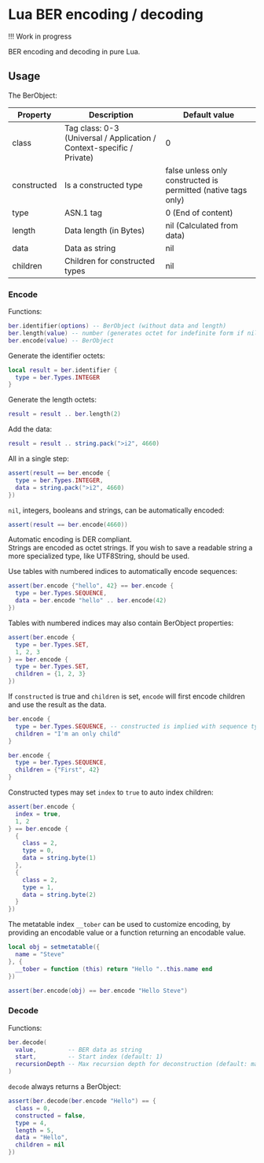 # Lua BER encoding / decoding


!!! Work in progress

BER encoding and decoding in pure Lua.


## Usage

The BerObject:

| Property | Description | Default value |
| --- | --- | --- |
| class | Tag class: 0-3 (Universal / Application / Context-specific / Private) | 0 |
| constructed | Is a constructed type | false unless only constructed is permitted (native tags only) |
| type | ASN.1 tag | 0 (End of content) |
| length | Data length (in Bytes) | nil (Calculated from data) |
| data | Data as string | nil |
| children | Children for constructed types | nil |


### Encode

Functions:
```lua
ber.identifier(options) -- BerObject (without data and length)
ber.length(value) -- number (generates octet for indefinite form if nil)
ber.encode(value) -- BerObject
```

Generate the identifier octets:
```lua
local result = ber.identifier {
  type = ber.Types.INTEGER
}
```

Generate the length octets:
```lua
result = result .. ber.length(2)
```

Add the data:
```lua
result = result .. string.pack(">i2", 4660)
```

All in a single step:
```lua
assert(result == ber.encode {
  type = ber.Types.INTEGER,
  data = string.pack(">i2", 4660)
})
```

`nil`, integers, booleans and strings, can be automatically encoded:
```lua
assert(result == ber.encode(4660))
```

Automatic encoding is DER compliant.  
Strings are encoded as octet strings. If you wish to save a readable string a more specialized
type, like UTF8String, should be used.

Use tables with numbered indices to automatically encode sequences:
```lua
assert(ber.encode {"hello", 42} == ber.encode {
  type = ber.Types.SEQUENCE,
  data = ber.encode "hello" .. ber.encode(42)
})
```

Tables with numbered indices may also contain BerObject properties:
```lua
assert(ber.encode {
  type = ber.Types.SET,
  1, 2, 3
} == ber.encode {
  type = ber.Types.SET,
  children = {1, 2, 3}
})
```

If `constructed` is true and `children` is set, `encode` will first encode children and use the result as the data.
```lua
ber.encode {
  type = ber.Types.SEQUENCE, -- constructed is implied with sequence type
  children = "I'm an only child"
}

ber.encode {
  type = ber.Types.SEQUENCE,
  children = {"First", 42}
}
```

Constructed types may set `index` to `true` to auto index children:
```lua
assert(ber.encode {
  index = true,
  1, 2
} == ber.encode {
  {
    class = 2,
    type = 0,
    data = string.byte(1)
  },
  {
    class = 2,
    type = 1,
    data = string.byte(2)
  }
})
```

The metatable index `__tober` can be used to customize encoding, by providing an encodable value
or a function returning an encodable value.
```lua
local obj = setmetatable({
  name = "Steve"
}, {
  __tober = function (this) return "Hello "..this.name end
})

assert(ber.encode(obj) == ber.encode "Hello Steve")
```



### Decode

Functions:
```lua
ber.decode(
  value,         -- BER data as string
  start,         -- Start index (default: 1)
  recursionDepth -- Max recursion depth for deconstruction (default: math.maxinteger)
)
```

`decode` always returns a BerObject:

```lua
assert(ber.decode(ber.encode "Hello") == {
  class = 0,
  constructed = false,
  type = 4,
  length = 5,
  data = "Hello",
  children = nil
})
```
